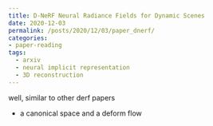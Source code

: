 ```yaml
---
title: D-NeRF Neural Radiance Fields for Dynamic Scenes
date: 2020-12-03
permalink: /posts/2020/12/03/paper_dnerf/
categories:
- paper-reading
tags:
  - arxiv
  - neural implicit representation
  - 3D reconstruction
---
```


well, similar to other derf papers
- a canonical space and a deform flow